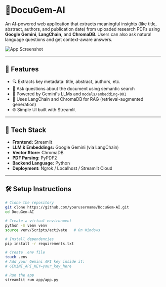 # 📄DocuGem-AI

An AI-powered web application that extracts meaningful insights (like title, abstract, authors, and publication date) from uploaded research PDFs using **Google Gemini**, **LangChain**, and **ChromaDB**. Users can also ask natural language questions and get context-aware answers.

![App Screenshot]([Screenshot.png](https://github.com/VishuManjhi/DocuGem-AI/blob/main/Screenshot%20.png))

---

## 🚀 Features

- 🔍 Extracts key metadata: title, abstract, authors, etc.
- 💬 Ask questions about the document using semantic search
- 🤖 Powered by Gemini's LLMs and `models/embedding-001`
- 🧠 Uses LangChain and ChromaDB for RAG (retrieval-augmented generation)
- 🌐 Simple UI built with Streamlit

---

## 🧱 Tech Stack

- **Frontend:** Streamlit  
- **LLM & Embeddings:** Google Gemini (via LangChain)  
- **Vector Store:** ChromaDB  
- **PDF Parsing:** PyPDF2  
- **Backend Language:** Python  
- **Deployment:** Ngrok / Localhost / Streamlit Cloud  

---

## 🛠️ Setup Instructions

```bash
# Clone the repository
git clone https://github.com/yourusername/DocuGem-AI.git
cd DocuGem-AI

# Create a virtual environment
python -m venv venv
source venv/Scripts/activate   # On Windows

# Install dependencies
pip install -r requirements.txt

# Create .env file
touch .env
# Add your Gemini API key inside it:
# GEMINI_API_KEY=your_key_here

# Run the app
streamlit run app/app.py
  
